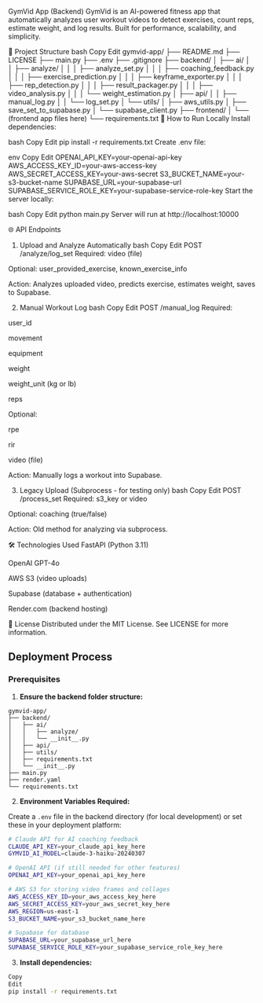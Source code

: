 GymVid App (Backend)
GymVid is an AI-powered fitness app that automatically analyzes user workout videos to detect exercises, count reps, estimate weight, and log results.
Built for performance, scalability, and simplicity.

📂 Project Structure
bash
Copy
Edit
gymvid-app/
├── README.md
├── LICENSE
├── main.py
├── .env
├── .gitignore
├── backend/
│   ├── ai/
│   │   ├── analyze/
│   │   │   ├── analyze_set.py
│   │   │   ├── coaching_feedback.py
│   │   │   ├── exercise_prediction.py
│   │   │   ├── keyframe_exporter.py
│   │   │   ├── rep_detection.py
│   │   │   ├── result_packager.py
│   │   │   ├── video_analysis.py
│   │   │   └── weight_estimation.py
│   ├── api/
│   │   ├── manual_log.py
│   │   └── log_set.py
│   └── utils/
│       ├── aws_utils.py
│       ├── save_set_to_supabase.py
│       └── supabase_client.py
├── frontend/
│   └── (frontend app files here)
└── requirements.txt
🚀 How to Run Locally
Install dependencies:

bash
Copy
Edit
pip install -r requirements.txt
Create .env file:

env
Copy
Edit
OPENAI_API_KEY=your-openai-api-key
AWS_ACCESS_KEY_ID=your-aws-access-key
AWS_SECRET_ACCESS_KEY=your-aws-secret
S3_BUCKET_NAME=your-s3-bucket-name
SUPABASE_URL=your-supabase-url
SUPABASE_SERVICE_ROLE_KEY=your-supabase-service-role-key
Start the server locally:

bash
Copy
Edit
python main.py
Server will run at http://localhost:10000

🌐 API Endpoints
1. Upload and Analyze Automatically
bash
Copy
Edit
POST /analyze/log_set
Required: video (file)

Optional: user_provided_exercise, known_exercise_info

Action: Analyzes uploaded video, predicts exercise, estimates weight, saves to Supabase.

2. Manual Workout Log
bash
Copy
Edit
POST /manual_log
Required:

user_id

movement

equipment

weight

weight_unit (kg or lb)

reps

Optional:

rpe

rir

video (file)

Action: Manually logs a workout into Supabase.

3. Legacy Upload (Subprocess - for testing only)
bash
Copy
Edit
POST /process_set
Required: s3_key or video

Optional: coaching (true/false)

Action: Old method for analyzing via subprocess.

🛠 Technologies Used
FastAPI (Python 3.11)

OpenAI GPT-4o

AWS S3 (video uploads)

Supabase (database + authentication)

Render.com (backend hosting)

📜 License
Distributed under the MIT License. See LICENSE for more information.

## Deployment Process

### Prerequisites

1. **Ensure the backend folder structure:**
```
gymvid-app/
├── backend/
│   ├── ai/
│   │   ├── analyze/
│   │   └── __init__.py
│   ├── api/
│   ├── utils/
│   ├── requirements.txt
│   └── __init__.py
├── main.py
├── render.yaml
└── requirements.txt
```

2. **Environment Variables Required:**

Create a `.env` file in the backend directory (for local development) or set these in your deployment platform:

```bash
# Claude API for AI coaching feedback
CLAUDE_API_KEY=your_claude_api_key_here
GYMVID_AI_MODEL=claude-3-haiku-20240307

# OpenAI API (if still needed for other features)
OPENAI_API_KEY=your_openai_api_key_here

# AWS S3 for storing video frames and collages
AWS_ACCESS_KEY_ID=your_aws_access_key_here
AWS_SECRET_ACCESS_KEY=your_aws_secret_key_here
AWS_REGION=us-east-1
S3_BUCKET_NAME=your_s3_bucket_name_here

# Supabase for database
SUPABASE_URL=your_supabase_url_here
SUPABASE_SERVICE_ROLE_KEY=your_supabase_service_role_key_here
```

3. **Install dependencies:**
```bash
Copy
Edit
pip install -r requirements.txt
```